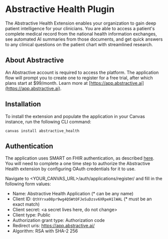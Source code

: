 # Abstractive Health Plugin
The Abstractive Health Extension enables your organization to gain deep patient intelligence for your clinicians. You are able to access a patient's complete medical record from the national health information exchanges, see automated AI summaries from those documents, and get quick answers to any clinical questions on the patient chart with streamlined research.

## About Abstractive
An Abstractive account is required to access the platform. The application flow will prompt you to create one to register for a free trial, after which plans start at $99/month. Learn more at [https://app.abstractive.ai](https://app.abstractive.ai).

## Installation
To install the extension and populate the application in your Canvas instance, run the following CLI command:

`canvas install abstractive_health`

## Authentication
The application uses SMART on FHIR authentication, as described [here](https://docs.canvasmedical.com/guides/embedding-a-smart-on-fhir-application). You will need to complete a one time step to authorize the Abstractive Health extension by configuring OAuth credentials for it to use.

Navigate to <YOUR_CANVAS_URL>/auth/applications/register/ and fill in the following form values:

* Name: Abstractive Health Application (* can be any name)
* Client ID: `QthYrxa08pr9wg4QSWtOFJeSuDzsv6XRpeH1lWAL` (* must be an exact match)
* Client secret: <a secret lives here, do not change>
* Client type: Public
* Authorization grant type: Authorization code
* Redirect uris: https://app.abstractive.ai/
* Algorithm: RSA with SHA-2 256
